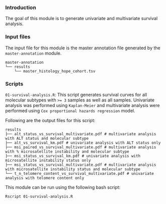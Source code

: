 
### Introduction

The goal of this module is to generate univariate and multivariate survival analysis.

### Input files 

The input file for this module is the master annotation file generated by the `master-annotation` module. 

```
master-annotation
└── results
    └── master_histology_hope_cohort.tsv
```

### Scripts

`01-survival-analysis.R`: This script generates survival curves for all molecular subtypes with `>= 3` samples as well as all samples. Univariate analysis was performed using `Kaplan-Meier` and multivariate analysis were performed using `Cox proportional hazards regression` model.

Following are the output files for this script:

```
results
├── alt_status_vs_survival_multivariate.pdf # multivariate analysis with ALT status and molecular subtype
├── alt_vs_survival_km.pdf # univariate analysis with ALT status only
├── msi_paired_vs_survival_multivariate.pdf # multivariate analysis with % microsatellite instability and molecular subtype 
├── msi_status_vs_survival_km.pdf # univariate analysis with microsatellite instability status only
├── msi_status_vs_survival_multivariate.pdf # multivariate analysis with microsatellite instability status and molecular subtype 
└── t_n_telomere_content_vs_survival_multivariate.pdf # univariate analysis with telomere content only
```

This module can be run using the following bash script:

```
Rscript 01-survival-analysis.R
```
